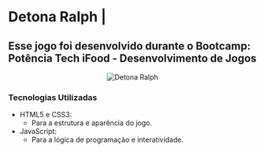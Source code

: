 # Detona Ralph |   
## Esse jogo foi desenvolvido durante o Bootcamp: Potência Tech iFood - Desenvolvimento de Jogos
<p align="center">
  <img src="./.src/preview.jpg" alt="Detona Ralph">
</p>

### Tecnologias Utilizadas

- HTML5 e CSS3:
  - Para a estrutura e aparência do jogo.
- JavaScript:
  - Para a lógica de programação e interatividade.

